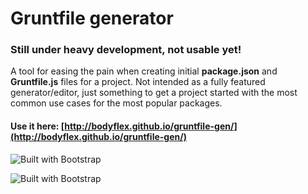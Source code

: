 Gruntfile generator
=============

### Still under heavy development, not usable yet!

A tool for easing the pain when creating initial **package.json** and **Gruntfile.js** files for a project. Not intended as a fully featured generator/editor, just something to get a project started with the most common use cases for the most popular packages.

#### Use it here: [http://bodyflex.github.io/gruntfile-gen/](http://bodyflex.github.io/gruntfile-gen/)


![Built with Bootstrap](http://pixel-cookers.github.io/built-with-badges/angular/angular-long-flat.png)

![Built with Bootstrap](http://pixel-cookers.github.io/built-with-badges/bootstrap/bootstrap-long-flat.png) 
